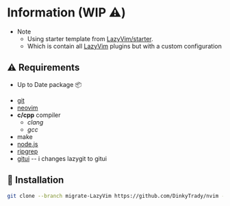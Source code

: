 # Information (WIP ⚠️)

- Note
  - Using starter template from [LazyVim/starter](https://github.com/LazyVim/starter).
  - Which is contain all [LazyVim](https://github.com/LazyVim/LazyVim) plugins but with a custom configuration

## ⚠️ Requirements

- Up to Date package 📦
<!-- TODO: gonna add another package needed ASAP -->
- [git](https://github.com/git-guides/install-git)
- [neovim](https://github.com/neovim/neovim/wiki/Installing-Neovim)
- **c/cpp** compiler
  - _clang_
  - _gcc_
- make
- [node.js](https://github.com/nodejs/node)
- [ripgrep](https://github.com/BurntSushi/ripgrep)
- [gitui](https://github.com/extrawurst/gitui) -- i changes lazygit to gitui

## 🚀 Installation

```bash
git clone --branch migrate-LazyVim https://github.com/DinkyTrady/nvim --depth=1 ~/.config/nvim && nvim
```

